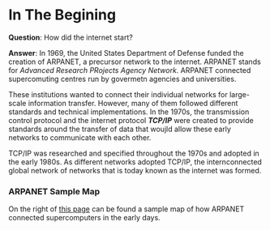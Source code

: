 # In The Begining

**Question**: How did the internet start?

**Answer**: In 1969, the United States Department of Defense funded the creation of ARPANET, a precursor network to the internet.  ARPANET stands for *Advanced Research PRojects Agency Network*. ARPANET connected supercomuting centres run by govermetn agencies and universities.  

These institutions wanted to connect their individual networks for large-scale information transfer.  However, many of them followed different standards and technical implementations.  In the 1970s, the transmission control protocol and the internet protocol ***TCP/IP*** were created to provide standards around the transfer of data that woujld allow these early networks to communicate with each other. 

TCP/IP was researched and specified throughout the 1970s and adopted in the early 1980s.  As different networks adopted TCP/IP, the internconnected global network of networks that is today known as the internet was formed. 

### ARPANET Sample Map

On the right of [this page](https://www.codecademy.com/paths/front-end-engineer-career-path/tracks/fecp-22-overview-of-web-development/modules/wdcp-22-the-internet-and-web-development/lessons/what-is-the-internet/exercises/expanding-network) can be found a sample map of how ARPANET connected supercomputers in the early days. 